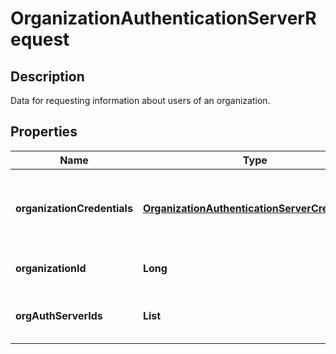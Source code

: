# OrganizationAuthenticationServerRequest

## Description
Data for requesting information about users of an organization.

## Properties

Name | Type | Description
------------ | ------------- | -------------
**organizationCredentials** | [**OrganizationAuthenticationServerCredentials**](OrganizationAuthenticationServerCredentials.md) | Credentials for authenticating to the organizations's authentication server.
**organizationId** | **Long** | Unique identifier of an organization.
**orgAuthServerIds** | **List** | List of ids of users to get their information.



